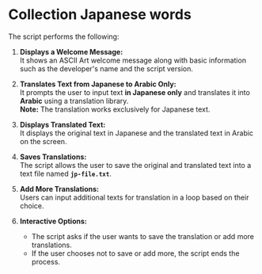 <h1>Collection Japanese words</h1>

The script performs the following:  

1. **Displays a Welcome Message:**  
   It shows an ASCII Art welcome message along with basic information such as the developer's name and the script version.  

2. **Translates Text from Japanese to Arabic Only:**  
   It prompts the user to input text **in Japanese only** and translates it into **Arabic** using a translation library.  
   **Note:** The translation works exclusively for Japanese text.  

3. **Displays Translated Text:**  
   It displays the original text in Japanese and the translated text in Arabic on the screen.  

4. **Saves Translations:**  
   The script allows the user to save the original and translated text into a text file named **`jp-file.txt`**.  

5. **Add More Translations:**  
   Users can input additional texts for translation in a loop based on their choice.  

6. **Interactive Options:**  
   - The script asks if the user wants to save the translation or add more translations.  
   - If the user chooses not to save or add more, the script ends the process.  
